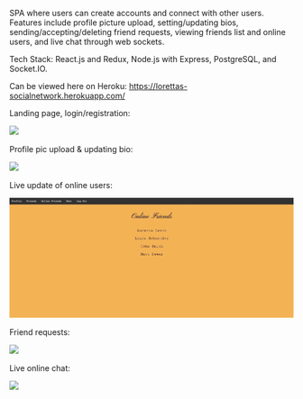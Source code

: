 SPA where users can create accounts and connect with other users. Features include profile picture upload, setting/updating bios, sending/accepting/deleting friend requests, viewing friends list and online users, and live chat through web sockets.

Tech Stack: React.js and Redux, Node.js with Express, PostgreSQL, and Socket.IO.

Can be viewed here on Heroku: https://lorettas-socialnetwork.herokuapp.com/

Landing page, login/registration:

<img src="public/login.gif">


Profile pic upload & updating bio:

<img src="public/profile.gif">


Live update of online users:

<img src="public/onlineusers.gif">


Friend requests:

<img src="public/friendrequests.gif">


Live online chat:

<img src="public/livechat.gif">
